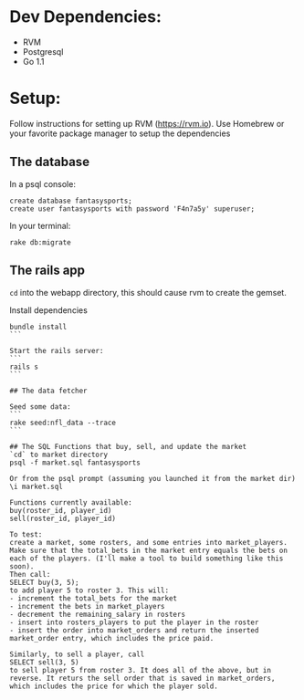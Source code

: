 
# Dev Dependencies:
* RVM
* Postgresql
* Go 1.1

# Setup:

Follow instructions for setting up RVM (https://rvm.io).  Use Homebrew or your favorite package manager to setup the dependencies

## The database
In a psql console:
```
create database fantasysports;
create user fantasysports with password 'F4n7a5y' superuser;
```

In your terminal:
```
rake db:migrate
```

## The rails app
`cd` into the webapp directory, this should cause rvm to create the gemset.

Install dependencies
````
bundle install
```

Start the rails server:
```
rails s
```

## The data fetcher

Seed some data:
```
rake seed:nfl_data --trace
```

## The SQL Functions that buy, sell, and update the market
`cd` to market directory
psql -f market.sql fantasysports

Or from the psql prompt (assuming you launched it from the market dir)
\i market.sql

Functions currently available:
buy(roster_id, player_id)
sell(roster_id, player_id)

To test:
create a market, some rosters, and some entries into market_players. Make sure that the total_bets in the market entry equals the bets on each of the players. (I'll make a tool to build something like this soon).
Then call:
SELECT buy(3, 5);
to add player 5 to roster 3. This will:
- increment the total_bets for the market
- increment the bets in market_players
- decrement the remaining_salary in rosters
- insert into rosters_players to put the player in the roster
- insert the order into market_orders and return the inserted market_order entry, which includes the price paid.

Similarly, to sell a player, call
SELECT sell(3, 5)
to sell player 5 from roster 3. It does all of the above, but in reverse. It returs the sell order that is saved in market_orders, which includes the price for which the player sold.

